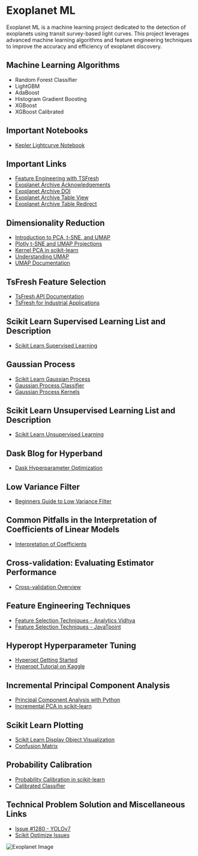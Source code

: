 # Exoplanet ML

Exoplanet ML is a machine learning project dedicated to the detection of exoplanets using transit survey-based light curves. This project leverages advanced machine learning algorithms and feature engineering techniques to improve the accuracy and efficiency of exoplanet discovery.

## Machine Learning Algorithms

- Random Forest Classifier
- LightGBM
- AdaBoost
- Histogram Gradient Boosting
- XGBoost
- XGBoost Calibrated


## Important Notebooks

- [Kepler Lightcurve Notebook](https://spacetelescope.github.io/notebooks/notebooks/MAST/Kepler/Kepler_Lightcurve/kepler_lightcurve.html)

## Important Links

- [Feature Engineering with TSFresh](https://www.rasgoml.com/feature-engineering-tutorials/how-to-create-time-series-features-with-tsfresh)
- [Exoplanet Archive Acknowledgements](https://exoplanetarchive.ipac.caltech.edu/docs/acknowledge.html)
- [Exoplanet Archive DOI](https://exoplanetarchive.ipac.caltech.edu/docs/doi.html)
- [Exoplanet Archive Table View](https://exoplanetarchive.ipac.caltech.edu/cgi-bin/TblView/nph-tblView?app=ExoTbls&config=kep_conf_names)
- [Exoplanet Archive Table Redirect](https://exoplanetarchive.ipac.caltech.edu/docs/table-redirect.html)

## Dimensionality Reduction

- [Introduction to PCA, t-SNE, and UMAP](https://www.kaggle.com/code/samuelcortinhas/intro-to-pca-t-sne-umap)
- [Plotly t-SNE and UMAP Projections](https://plotly.com/python/t-sne-and-umap-projections/)
- [Kernel PCA in scikit-learn](https://scikit-learn.org/stable/modules/generated/sklearn.decomposition.KernelPCA.html)
- [Understanding UMAP](https://pair-code.github.io/understanding-umap/)
- [UMAP Documentation](https://umap-learn.readthedocs.io/en/latest/basic_usage.html)

## TsFresh Feature Selection

- [TsFresh API Documentation](https://tsfresh.readthedocs.io/en/latest/api/tsfresh.feature_selection.html)
- [TsFresh for Industrial Applications](https://blog.mindmeldwithminesh.com/tsfresh-feature-extraction-by-distributed-and-parallel-means-for-industrial-big-data-applications-d84e9704702f)

## Scikit Learn Supervised Learning List and Description

- [Scikit Learn Supervised Learning](https://scikit-learn.org/stable/supervised_learning.html)

## Gaussian Process

- [Scikit Learn Gaussian Process](https://scikit-learn.org/stable/modules/gaussian_process.html)
- [Gaussian Process Classifier](https://scikit-learn.org/stable/modules/generated/sklearn.gaussian_process.GaussianProcessClassifier.html)
- [Gaussian Process Kernels](https://scikit-learn.org/stable/modules/gaussian_process.html#gp-kernels)

## Scikit Learn Unsupervised Learning List and Description

- [Scikit Learn Unsupervised Learning](https://scikit-learn.org/stable/unsupervised_learning.html)

## Dask Blog for Hyperband

- [Dask Hyperparameter Optimization](https://blog.dask.org/2019/09/30/dask-hyperparam-opt#appendix)

## Low Variance Filter

- [Beginners Guide to Low Variance Filter](https://www.analyticsvidhya.com/blog/2021/04/beginners-guide-to-low-variance-filter-and-its-implementation/)

## Common Pitfalls in the Interpretation of Coefficients of Linear Models

- [Interpretation of Coefficients](https://scikit-learn.org/stable/auto_examples/inspection/plot_linear_model_coefficient_interpretation.html)

## Cross-validation: Evaluating Estimator Performance

- [Cross-validation Overview](https://scikit-learn.org/stable/modules/cross_validation.html#stratification)

## Feature Engineering Techniques

- [Feature Selection Techniques - Analytics Vidhya](https://www.analyticsvidhya.com/blog/2020/10/feature-selection-techniques-in-machine-learning/)
- [Feature Selection Techniques - JavaTpoint](https://www.javatpoint.com/feature-selection-techniques-in-machine-learning)

## Hyperopt Hyperparameter Tuning

- [Hyperopt Getting Started](http://hyperopt.github.io/hyperopt/getting-started/search_spaces/)
- [Hyperopt Tutorial on Kaggle](https://www.kaggle.com/code/fanvacoolt/tutorial-on-hyperopt/notebook)

## Incremental Principal Component Analysis

- [Principal Component Analysis with Python](https://www.geeksforgeeks.org/principal-component-analysis-with-python/)
- [Incremental PCA in scikit-learn](https://scikit-learn.org/stable/modules/generated/sklearn.decomposition.IncrementalPCA.html)





## Scikit Learn Plotting

- [Scikit Learn Display Object Visualization](https://scikit-learn.org/stable/auto_examples/miscellaneous/plot_display_object_visualization.html)
- [Confusion Matrix](https://scikit-learn.org/stable/modules/generated/sklearn.metrics.confusion_matrix.html)

## Probability Calibration

- [Probability Calibration in scikit-learn](https://scikit-learn.org/stable/modules/calibration.html)
- [Calibrated Classifier](https://scikit-learn.org/stable/modules/generated/sklearn.calibration.CalibratedClassifierCV.html)

## Technical Problem Solution and Miscellaneous Links

- [Issue #1280 - YOLOv7](https://github.com/WongKinYiu/yolov7/issues/1280)
- [Scikit Optimize Issues](https://github.com/scikit-optimize/scikit-optimize/issues)

![Exoplanet Image](/Images/Hr8799_orbit_hd.gif)
